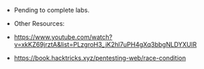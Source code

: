 * Pending to complete labs.

* Other Resources:

* https://www.youtube.com/watch?v=xkKZ69jrztA&list=PLzgroH3_jK2hl7uPH4gXq3bbgNLDYXUlR

* https://book.hacktricks.xyz/pentesting-web/race-condition

